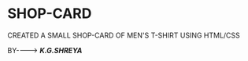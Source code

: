 # SHOP-CARD
 CREATED A SMALL SHOP-CARD OF MEN'S T-SHIRT 
 USING HTML/CSS


 BY---->  <b><i>K.G.SHREYA</i><b>
